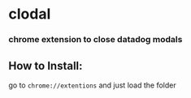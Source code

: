# clodal
### chrome extension to close datadog modals

## How to Install:
go to `chrome://extentions` and just load the folder